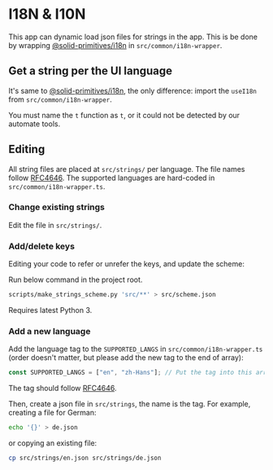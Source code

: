 # I18N & I10N

This app can dynamic load json files for strings in the app. This is be done by wrapping [@solid-primitives/i18n](https://github.com/solidjs-community/solid-primitives/tree/main/packages/i18n#readme) in `src/common/i18n-wrapper`.

## Get a string per the UI language

It's same to [@solid-primitives/i18n](https://github.com/solidjs-community/solid-primitives/tree/main/packages/i18n#readme), the only difference: import the `useI18n` from `src/common/i18n-wrapper`.

You must name the `t` function as `t`, or it could not be detected by our automate tools.

## Editing

All string files are placed at `src/strings/` per language. The file names follow [RFC4646](https://www.rfc-editor.org/rfc/rfc4646). The supported languages are hard-coded in `src/common/i18n-wrapper.ts`.

### Change existing strings

Edit the file in `src/strings/`.

### Add/delete keys

Editing your code to refer or unrefer the keys, and update the scheme:

Run below command in the project root.

````sh
scripts/make_strings_scheme.py 'src/**' > src/scheme.json
````

Requires latest Python 3.

### Add a new language

Add the language tag to the `SUPPORTED_LANGS` in `src/common/i18n-wrapper.ts` (order doesn't matter, but please add the new tag to the end of array):

````ts
const SUPPORTED_LANGS = ["en", "zh-Hans"]; // Put the tag into this array
````

The tag should follow [RFC4646](https://www.rfc-editor.org/rfc/rfc4646).

Then, create a json file in `src/strings`, the name is the tag. For example, creating a file for German:

````sh
echo '{}' > de.json
````

or copying an existing file:

````sh
cp src/strings/en.json src/strings/de.json
````
